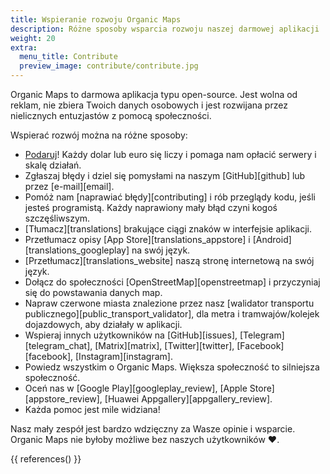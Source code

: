 ```yaml
---
title: Wspieranie rozwoju Organic Maps
description: Różne sposoby wsparcia rozwoju naszej darmowej aplikacji
weight: 20
extra:
  menu_title: Contribute
  preview_image: contribute/contribute.jpg
---
```


Organic Maps to darmowa aplikacja typu open-source. Jest wolna od reklam,
nie zbiera Twoich danych osobowych i jest rozwijana przez nielicznych
entuzjastów z pomocą społeczności.

Wspierać rozwój można na różne sposoby:

- [Podaruj](@/donate/index.pl.md)! Każdy dolar lub euro się liczy i pomaga
  nam opłacić serwery i skalę działań.
- Zgłaszaj błędy i dziel się pomysłami na naszym [GitHub][github] lub przez
  [e-mail][email].
- Pomóż nam [naprawiać błędy][contributing] i rób przeglądy kodu, jeśli
  jesteś programistą. Każdy naprawiony mały błąd czyni kogoś szczęśliwszym.
- [Tłumacz][translations] brakujące ciągi znaków w interfejsie aplikacji.
- Przetłumacz opisy [App Store][translations_appstore] i
  [Android][translations_googleplay] na swój język.
- [Przetłumacz][translations_website] naszą stronę internetową na swój
  język.
- Dołącz do społeczności [OpenStreetMap][openstreetmap] i przyczyniaj się do
  powstawania danych map.
- Napraw czerwone miasta znalezione przez nasz [walidator transportu
  publicznego][public_transport_validator], dla metra i tramwajów/kolejek
  dojazdowych, aby działały w aplikacji.
- Wspieraj innych użytkowników na [GitHub][issues],
  [Telegram][telegram_chat], [Matrix][matrix], [Twitter][twitter],
  [Facebook][facebook], [Instagram][instagram].
- Powiedz wszystkim o Organic Maps. Większa społeczność to silniejsza
  społeczność.
- Oceń nas w [Google Play][googleplay_review], [Apple
  Store][appstore_review], [Huawei Appgallery][appgallery_review].
- Każda pomoc jest mile widziana!

Nasz mały zespół jest bardzo wdzięczny za Wasze opinie i wsparcie. Organic
Maps nie byłoby możliwe bez naszych użytkowników ❤️.

{{ references() }}
